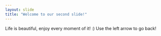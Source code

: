 ```yaml
---
layout: slide
title: "Welcome to our second slide!"
---
```

Life is beautiful, enjoy every moment of it! :)
Use the left arrow to go back!
